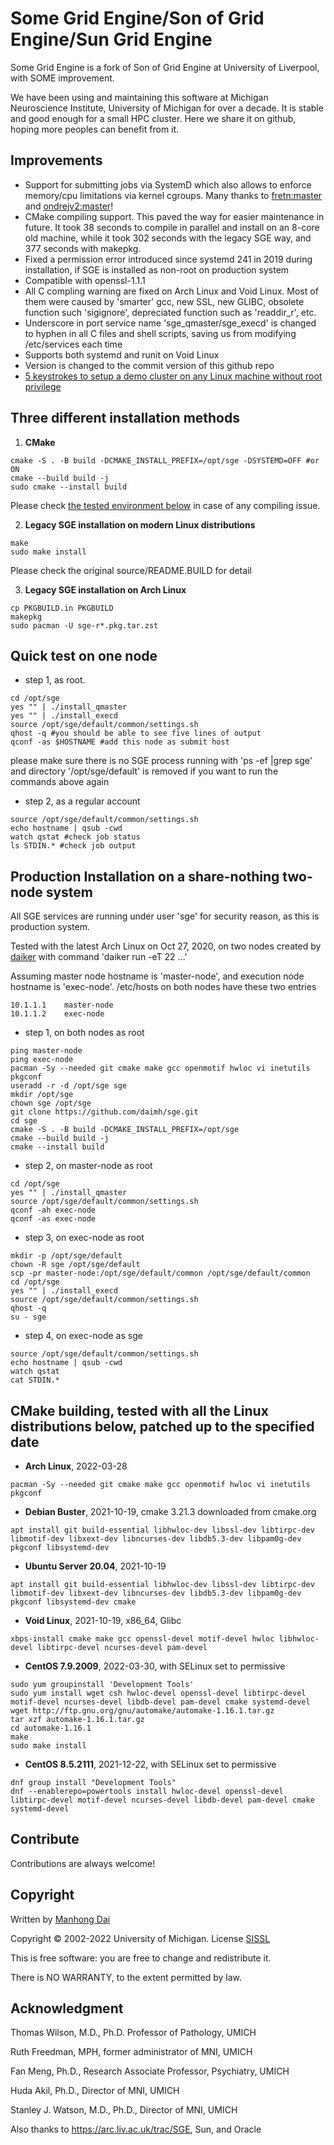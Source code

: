 # Some Grid Engine/Son of Grid Engine/Sun Grid Engine

Some Grid Engine is a fork of Son of Grid Engine at University of Liverpool, with SOME improvement.

We have been using and maintaining this software at Michigan Neuroscience Institute, University of Michigan for over a decade. It is stable and good enough for a small HPC cluster. Here we share it on github, hoping more peoples can benefit from it.

## Improvements
- Support for submitting jobs via SystemD which also allows to enforce memory/cpu limitations via kernel cgroups. Many thanks to [fretn:master](https://github.com/fretn/sge) and [ondrejv2:master](https://github.com/ondrejv2/sge)!
- CMake compiling support. This paved the way for easier maintenance in future. It took 38 seconds to compile in parallel and install on an 8-core old machine, while it took 302 seconds with the legacy SGE way, and 377 seconds with makepkg.
- Fixed a permission error introduced since systemd 241 in 2019 during installation, if SGE is installed as non-root on production system
- Compatible with openssl-1.1.1
- All C compling warning are fixed on Arch Linux and Void Linux. Most of them were caused by 'smarter' gcc, new SSL, new GLIBC, obsolete function such 'sigignore', depreciated function such as 'readdir\_r', etc.
- Underscore in port service name 'sge\_qmaster/sge\_execd' is changed to hyphen in all C files and shell scripts, saving us from modifying /etc/services each time
- Supports both systemd and runit on Void Linux
- Version is changed to the commit version of this github repo
- [5 keystrokes to setup a demo cluster on any Linux machine without root privilege](5-keystrokes-to-setup-a-cluster-without-root-privilege/)

## Three different installation methods

1) **CMake**
```
cmake -S . -B build -DCMAKE_INSTALL_PREFIX=/opt/sge -DSYSTEMD=OFF #or ON 
cmake --build build -j
sudo cmake --install build
```  
Please check [the tested environment below](#environmet) in case of any compiling issue.

2) **Legacy SGE installation on modern Linux distributions**
```
make
sudo make install
```  
Please check the original source/README.BUILD for detail

3) **Legacy SGE installation on Arch Linux**
```
cp PKGBUILD.in PKGBUILD
makepkg
sudo pacman -U sge-r*.pkg.tar.zst
```

## Quick test on one node
- step 1, as root.
```
cd /opt/sge
yes "" | ./install_qmaster
yes "" | ./install_execd
source /opt/sge/default/common/settings.sh
qhost -q #you should be able to see five lines of output
qconf -as $HOSTNAME #add this node as submit host
```
please make sure there is no SGE process running with 'ps -ef |grep sge' and directory '/opt/sge/default' is removed if you want to run the commands above again

- step 2, as a regular account
```
source /opt/sge/default/common/settings.sh
echo hostname | qsub -cwd
watch qstat #check job status
ls STDIN.* #check job output
```

## Production Installation on a share-nothing two-node system

All SGE services are running under user 'sge' for security reason, as this is production system.

Tested with the latest Arch Linux on Oct 27, 2020, on two nodes created by [daiker](https://github.com/daimh/daiker) with command 'daiker run -eT 22 ...'

Assuming master node hostname is 'master-node', and execution node hostname is 'exec-node'. /etc/hosts on both nodes have these two entries
```
10.1.1.1	master-node
10.1.1.2	exec-node
```

- step 1, on both nodes as root
```
ping master-node
ping exec-node
pacman -Sy --needed git cmake make gcc openmotif hwloc vi inetutils pkgconf
useradd -r -d /opt/sge sge
mkdir /opt/sge
chown sge /opt/sge
git clone https://github.com/daimh/sge.git
cd sge
cmake -S . -B build -DCMAKE_INSTALL_PREFIX=/opt/sge
cmake --build build -j 
cmake --install build
```

- step 2, on master-node as root
```
cd /opt/sge
yes "" | ./install_qmaster
source /opt/sge/default/common/settings.sh
qconf -ah exec-node
qconf -as exec-node
```

- step 3, on exec-node as root
```
mkdir -p /opt/sge/default
chown -R sge /opt/sge/default
scp -pr master-node:/opt/sge/default/common /opt/sge/default/common
cd /opt/sge
yes "" | ./install_execd
source /opt/sge/default/common/settings.sh
qhost -q
su - sge
```

- step 4, on exec-node as sge
```
source /opt/sge/default/common/settings.sh
echo hostname | qsub -cwd
watch qstat
cat STDIN.*
```

## <a name=environmet></a>CMake building, tested with all the Linux distributions below, patched up to the specified date

- **Arch Linux**, 2022-03-28
```
pacman -Sy --needed git cmake make gcc openmotif hwloc vi inetutils pkgconf
```

- **Debian Buster**, 2021-10-19, cmake 3.21.3 downloaded from cmake.org
```
apt install git build-essential libhwloc-dev libssl-dev libtirpc-dev libmotif-dev libxext-dev libncurses-dev libdb5.3-dev libpam0g-dev pkgconf libsystemd-dev
```

- **Ubuntu Server 20.04**, 2021-10-19
```
apt install git build-essential libhwloc-dev libssl-dev libtirpc-dev libmotif-dev libxext-dev libncurses-dev libdb5.3-dev libpam0g-dev pkgconf libsystemd-dev cmake
```

- **Void Linux**, 2021-10-19, x86\_64, Glibc
```
xbps-install cmake make gcc openssl-devel motif-devel hwloc libhwloc-devel libtirpc-devel ncurses-devel pam-devel
```

- **CentOS 7.9.2009**, 2022-03-30, with SELinux set to permissive
```
sudo yum groupinstall 'Development Tools'
sudo yum install wget csh hwloc-devel openssl-devel libtirpc-devel motif-devel ncurses-devel libdb-devel pam-devel cmake systemd-devel
wget http://ftp.gnu.org/gnu/automake/automake-1.16.1.tar.gz
tar xzf automake-1.16.1.tar.gz
cd automake-1.16.1
make
sudo make install
```

- **CentOS 8.5.2111**, 2021-12-22, with SELinux set to permissive
```
dnf group install "Development Tools"
dnf --enablerepo=powertools install hwloc-devel openssl-devel libtirpc-devel motif-devel ncurses-devel libdb-devel pam-devel cmake systemd-devel
```

## Contribute

Contributions are always welcome!

## Copyright

Written by [Manhong Dai](mailto:daimh@umich.edu)

Copyright © 2002-2022 University of Michigan. License [SISSL](https://opensource.org/licenses/sisslpl)

This is free software: you are free to change and redistribute it.

There is NO WARRANTY, to the extent permitted by law.

## Acknowledgment

Thomas Wilson, M.D., Ph.D. Professor of Pathology, UMICH

Ruth Freedman, MPH, former administrator of MNI, UMICH

Fan Meng, Ph.D., Research Associate Professor, Psychiatry, UMICH

Huda Akil, Ph.D., Director of MNI, UMICH

Stanley J. Watson, M.D., Ph.D., Director of MNI, UMICH

Also thanks to https://arc.liv.ac.uk/trac/SGE, Sun, and Oracle
